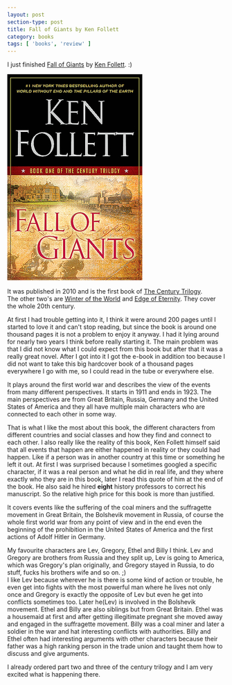 ```yaml
---
layout: post
section-type: post
title: Fall of Giants by Ken Follett
category: books
tags: [ 'books', 'review' ]
---
```


I just finished
[Fall of Giants](https://www.goodreads.com/book/show/7315573-fall-of-giants) by 
[Ken Follett](https://www.goodreads.com/author/show/3447.Ken_Follett). :)

[![Fall of Giants by Ken Follett](/img/books/fall-of-giants.jpg)](https://www.goodreads.com/book/show/7315573-fall-of-giants)

It was published in 2010 and is the first book of [The Century Trilogy](https://www.goodreads.com/series/87392-the-century-trilogy).   
The other two's are [Winter of the World](https://www.goodreads.com/book/show/12959233-winter-of-the-world) 
and [Edge of Eternity](https://www.goodreads.com/book/show/23190986-edge-of-eternity). They cover the whole 20th century.

At first I had trouble getting into it, I think it were around 200 pages until I started to love it and can't stop reading, but since the book is around one thousand pages it is not a problem to enjoy it anyway. 
I had it lying around for nearly two years I think before really starting it.
The main problem was that I did not know what I could expect from this book but after that it was a really great novel.
After I got into it I got the e-book in addition too because I did not want to take this big hardcover book of a thousand pages everywhere I go with me, so I could read in the tube or everywhere else.

It plays around the first world war and describes the view of the events from many different perspectives.
It starts in 1911 and ends in 1923.
The main perspectives are from Great Britain, Russia, Germany and the United States of America and they all have multiple main characters who are connected to each other in some way.

That is what I like the most about this book, the different characters from different countries and social classes and how they find and connect to each other.
I also really like the reality of this book, Ken Follett himself said that all events that happen are either happened in reality or they could had happen. Like if a person was in another country at this time or something he left it out. At first I was surprised because I sometimes googled a specific character, if it was a real person and what he did in real life, and they where exactly who they are in this book, later I read this quote of him at the end of the book. He also said he hired __eight__ history professors to correct his manuscript. So the relative high price for this book is more than justified.

It covers events like the suffering of the coal miners and the suffragette movement in Great Britain, the Bolshevik movement in Russia, of course the whole first world war from any point of view and in the end even the beginning of the prohibition in the United States of America and the first actions of Adolf Hitler in Germany.

My favourite characters are Lev, Gregory, Ethel and Billy I think.
Lev and Gregory are brothers from Russia and they split up, Lev is going to America, which was Gregory's plan originally, and Gregory stayed in Russia, to do stuff, fucks his brothers wife and so on. ;)   
I like Lev because wherever he is there is some kind of action or trouble, he even get into fights with the most powerful man where he lives not only once and Gregory is exactly the opposite of Lev but even he get into conflicts sometimes too. Later he(Lev) is involved in the Bolshevik movement.
Ethel and Billy are also siblings but from Great Britain. Ethel was a housemaid at first and after getting illegitimate pregnant she moved away and engaged in the suffragette movement. Billy was a coal miner and later a soldier in the war and hat interesting conflicts with authorities. Billy and Ethel often had interesting arguments with other characters because their father was a high ranking person in the trade union and taught them how to discuss and give arguments.

I already ordered part two and three of the century trilogy and I am very excited what is happening there.
